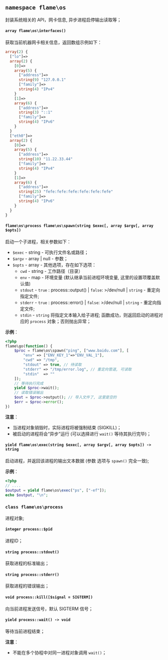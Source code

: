 ## `namespace flame\os`
封装系统相关的 API，网卡信息, 异步进程启停输出读取等；

#### `array flame\os\interfaces()`
获取当前机器网卡相关信息，返回数组示例如下：
``` PHP
array(2) {
  ["lo"]=>
  array(2) {
    [0]=>
    array(5) {
      ["address"]=>
      string(9) "127.0.0.1"
      ["family"]=>
      string(4) "IPv4"
    }
    [1]=>
    array(6) {
      ["address"]=>
      string(3) "::1"
      ["family"]=>
      string(4) "IPv6"
    }
  }
  ["eth0"]=>
  array(2) {
    [0]=>
    array(5) {
      ["address"]=>
      string(10) "11.22.33.44"
      ["family"]=>
      string(4) "IPv4"
    }
    [1]=>
    array(6) {
      ["address"]=>
      string(25) "fefe:fefe:fefe:fefe:fefe:fefe"
      ["family"]=>
      string(4) "IPv6"
    }
  }
}
```

#### `flame\os\process flame\os\spawn(string $exec[, array $argv[, array $opts])`
启动一个子进程，相关参数如下：
* `$exec` - string - 可执行文件名或路径；
* `$argv` - array | null - 参数；
* `$opts` - array - 其他选项，存在如下选项：
	* `cwd` - string - 工作路径（目录）
	* `env` - map - 环境变量 (默认继承当前进程环境变量, 这里的设置项覆盖默认值)
	* `stdout` - `true` : process::output() | `false`: >/dev/null | `string` - 重定向指定文件;
	* `stderr` - `true` : process::error() | `false`: >/dev/null | `string` - 重定向指定文件;
	* `stdin` - `string` 将指定文本输入给子进程;
函数成功，则返回启动的进程对应的 `process` 对象；否则抛出异常；

**示例**：
``` PHP
<?php
flame\go(function() {
	$proc = flame\os\spawn("ping", ["www.baidu.com"], [
		"env" => ["ENV_KEY_1"=>"ENV_VAL_1"],
		"cwd" => "/tmp",
		"stdout" => true, // 待读取
		"stderr" => "/tmp/error.log", // 重定向管道, 可读取
		"stdin"  => ""
	]);
	// 等待执行完成
	yield $proc->wait();
	// 读取错误输出
	$out = $proc->output(); // 导入文件了, 这里是空的
	$err = $proc->error();
})
```

**注意**：
* 当进程对象销毁时，实际进程将被强制结束 (SIGKILL)；
* 被启动的进程将会“异步”运行 (可以选择进行 `wait()` 等待其执行完毕)；

#### `yield flame\os\exec(string $exec[, array $argv[, array $opts]) -> string`
启动进程，并返回该进程的输出文本数据 (参数 选项与 `spawn()` 完全一致);

**示例**：
``` PHP
<?php
// ....
$output = yield flame\os\exec("ps", ["-ef"]);
echo $output, "\n";
```

### `class flame\os\process`
进程对象;

#### `integer process::$pid`
进程ID；

#### `string process::stdout()`
获取进程的标准输出；

#### `string process::stderr()`
获取进程的错误输出；

#### `void process::kill([$signal = SIGTERM])`
向当前进程发送信号，默认 SIGTERM 信号；

#### `yield process::wait() -> void`
等待当前进程结束；

**注意**：
* 不能在多个协程中对同一进程对象调用 `wait()`；

